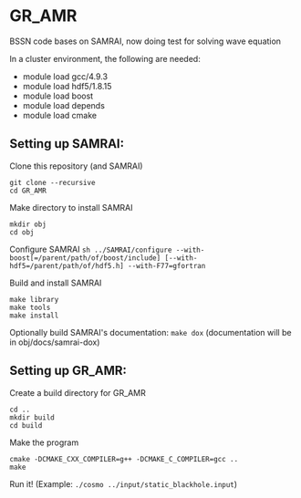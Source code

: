 # GR_AMR
BSSN code bases on SAMRAI, now doing test for solving wave equation

In a cluster environment, the following are needed:
 - module load gcc/4.9.3
 - module load hdf5/1.8.15
 - module load boost
 - module load depends
 - module load cmake

## Setting up SAMRAI:

Clone this repository (and SAMRAI)
```
git clone --recursive
cd GR_AMR
```

Make directory to install SAMRAI
```
mkdir obj
cd obj
```

Configure SAMRAI
`sh ../SAMRAI/configure --with-boost[=/parent/path/of/boost/include] [--with-hdf5=/parent/path/of/hdf5.h] --with-F77=gfortran`

Build and install SAMRAI
```
make library
make tools
make install
```
Optionally build SAMRAI's documentation:
`make dox`
(documentation will be in obj/docs/samrai-dox)


## Setting up GR_AMR:

Create a build directory for GR_AMR
```
cd ..
mkdir build
cd build
```

Make the program
```
cmake -DCMAKE_CXX_COMPILER=g++ -DCMAKE_C_COMPILER=gcc ..
make
```

Run it! (Example: `./cosmo ../input/static_blackhole.input`)

